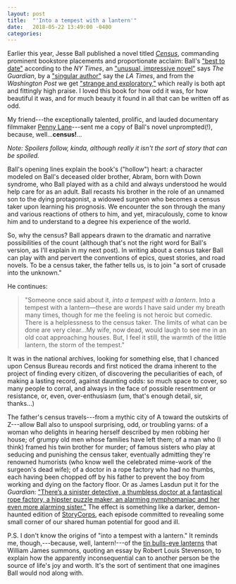 ```yaml
---
layout: post
title:  "'Into a tempest with a lantern'"
date:   2018-05-22 13:49:00 -0400
categories:
---
```




Earlier this year, Jesse Ball published a novel titled [*Census*](https://www.amazon.com/Census-Jesse-Ball/dp/006267613X), commanding prominent bookstore placements and proportionate acclaim: Ball's ["best to date"](https://www.nytimes.com/2018/03/06/books/review-census-jesse-ball.html) according to the *NY Times*, an ["unusual, impressive novel"](https://www.theguardian.com/books/2018/apr/14/census-jesse-ball-review-downs-syndrome-novel-human-empathy) says *The Guardian*, by a ["singular author"](http://www.latimes.com/books/la-ca-jc-jesse-ball-20180309-story.html) say the *LA Times*, and from the *Washington Post* we get ["strange and exploratory,"](https://www.washingtonpost.com/entertainment/books/a-man-and-his-son-with-special-needs-make-their-final-days-together-count/2018/02/28/b3a6a578-1be1-11e8-9de1-147dd2df3829_story.html?noredirect=on&utm_term=.fbde53366a35) which really is both apt and fittingly high praise. I loved this book for how odd it was, for how beautiful it was, and for much beauty it found in all that can be written off as odd.

My friend---the exceptionally talented, prolific, and lauded documentary filmmaker [Penny Lane](http://pennylaneismyrealname.com/)---sent me a copy of Ball's novel unprompted(!), because, well...**census!**...

*Note: Spoilers follow, kinda, although really it isn't the sort of story that can be spoiled.*

Ball's opening lines explain the book's ("hollow") heart: a character modeled on Ball's deceased older brother, Abram, born with Down syndrome, who Ball played with as a child and always understood he would help care for as an adult. Ball recasts his brother in the role of an unnamed son to the dying protagonist, a widowed surgeon who becomes a census taker upon learning his prognosis. We encounter the son through the many and various reactions of others to him, and yet, miraculously, come to know him and to understand to a degree his experience of the world.

So, why the census? Ball appears drawn to the dramatic and narrative possibilities of the count (although that's not the right word for Ball's version, as I'll explain in my next post). In writing about a census taker Ball can play with and pervert the conventions of epics, quest stories, and road novels. To be a census taker, the father tells us, is to join "a sort of crusade into the unknown."

He continues:
>"Someone once said about it, *into a tempest with a lantern*. Into a tempest with a lantern—these are words I have said under my breath many times, though for me the feeling is not heroic but comedic. There is a helplessness to the census taker. The limits of what can be done are very clear...My wife, now dead, would laugh to see me in an old coat approaching houses. But, I feel it still, the warmth of the little lantern, the storm of the tempest."

It was in the national archives, looking for something else, that I chanced upon Census Bureau records and first noticed the drama inherent to the project of finding every citizen, of discovering the peculiarities of each, of making a lasting record, against daunting odds: so much space to cover, so many people to corral, and always in the face of possible resentment or resistance, or, even, over-enthusiasm (um, that's enough detail, sir, thanks...)

The father's census travels---from a mythic city of A toward the outskirts of Z---allow Ball also to unspool surprising, odd, or troubling yarns: of a woman who delights in hearing herself described by men robbing her house; of grumpy old men whose families have left them; of a man who (I think) framed his twin brother for murder; of famous sisters who play at seducing and punishing the census taker, eventually admitting they're renowned humorists (who know well the celebrated mime-work of the surgeon's dead wife); of a doctor in a rope factory who had no thumbs, each having been chopped off by his father to prevent the boy from working and dying on the factory floor. Or as James Lasdun put it for the *Guardian*: ["There’s a sinister detective, a thumbless doctor at a fantastical rope factory, a hipster puzzle maker, an alarming nymphomaniac and her even more alarming sister."](https://www.theguardian.com/books/2018/apr/14/census-jesse-ball-review-downs-syndrome-novel-human-empathy) The effect is something like a darker, demon-haunted edition of [StoryCorps](https://storycorps.org/), each episode committed to revealing some small corner of our shared human potential for good and ill.

P.S. I don't know the origins of "into a tempest with a lantern." It reminds me, though,---because, well, lantern!---of the [tin bulls-eye lanterns](https://hdl.handle.net/2027/pst.000004922544?urlappend=%3Bseq=27) that William James summons, quoting an essay by Robert Louis Stevenson, to explain how the apparently inconsequential can to another person be the source of life's joy and worth. It's the sort of sentiment that one imagines Ball would nod along with.
